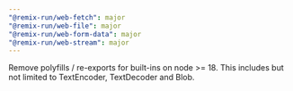 ```yaml
---
"@remix-run/web-fetch": major
"@remix-run/web-file": major
"@remix-run/web-form-data": major
"@remix-run/web-stream": major
---
```


Remove polyfills / re-exports for built-ins on node >= 18. This includes but not limited to TextEncoder, TextDecoder and Blob.

